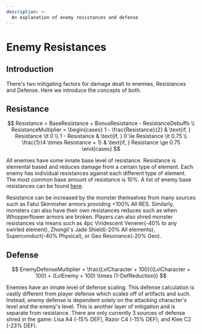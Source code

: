 ```yaml
---
description: >-
  An explanation of enemy resistances and defense
---
```


# Enemy Resistances

## Introduction
There's two mitigating factors for damage dealt to enemies, Resistances and Defense.
Here we introduce the concepts of both.

## Resistance

$$
Resistance = BaseResistance + BonusResistance - ResistanceDebuffs \\
ResistanceMultiplier = 
\begin{cases}
1 - \frac{Resistance}{2} & \text{if, } Resistance \lt 0 \\
1 - Resistance & \text{if, } 0 \le Resistance \lt 0.75 \\
\frac{1}{4 \times Resistance + 1} & \text{if, } Resistance \ge 0.75
\end{cases} 
$$

All enemies have some innate base level of resistance. Resistance is elemental based and reduces damage from a certain type of element.
Each enemy has individual resistances against each different type of element. 
The most common base amount of resistance is 10%. A list of enemy base resistances can be found [here](https://genshin-impact.fandom.com/wiki/Damage#Base_Enemy_Resistances).

Resistance can be increased by the monster themselves from many sources such as Fatui Skirmisher armors providing +100% All RES.
Similarly, monsters can also have their own resistances reduces such as when Whopperflower armors are broken. Players can also shred
monster resistances via means such as 4pc Viridescent Venerer(-40% to any swirled element), 
Zhongli's Jade Shield(-20% All elements), Superconduct(-40% Physical), or Geo Resonance(-20% Geo).

## Defense
$$
EnemyDefenseMultiplier = \frac{LvlCharacter + 100}{(LvlCharacter + 100) + (LvlEnemy + 100) \times (1-DefReduction)}
$$

Enemies have an innate level of defense scaling. This defense calculation is vastly different from player defense which scales off of artifacts and such.
Instead, enemy defense is dependent solely on the attacking character's level and the enemy's level.
This is another layer of mitigation and is separate from resistance. There are only currently 3 sources of defense shred in the game:
Lisa A4 (-15% DEF), Razor C4 (-15% DEF), and Klee C2 (-23% DEF). 
